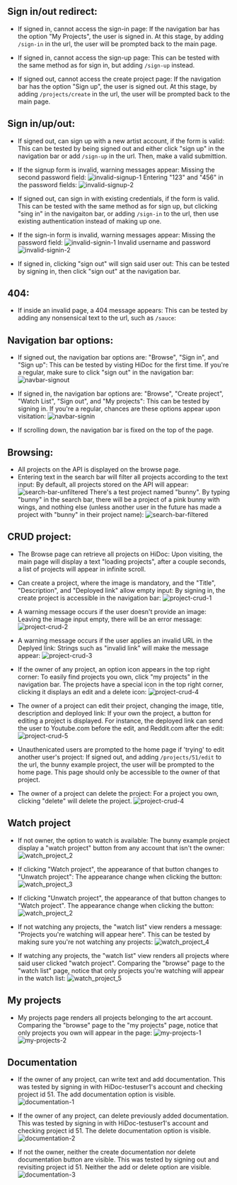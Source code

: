 Sign in/out redirect:
---
- If signed in, cannot access the sign-in page:
If the navigation bar has the option "My Projects", the user is signed in. At this stage, by adding `/sign-in` in the url, the user will be prompted back to the main page.

- If signed in, cannot access the sign-up page:
This can be tested with the same method as for sign in, but adding `/sign-up` instead.

- If signed out, cannot access the create project page:
If the navigation bar has the option "Sign up", the user is signed out. At this stage, by adding `/projects/create` in the url, the user will be prompted back to the main page.


Sign in/up/out:
---
- If signed out, can sign up with a new artist account, if the form is valid:
This can be tested by being signed out and either click "sign up" in the navigation bar or add `/sign-up` in the url. Then, make a valid submittion.

- If the signup form is invalid, warning messages appear:
Missing the second password field:
![invalid-signup-1](https://raw.githubusercontent.com/MidnattLantern/hidoc/main/Readme%20images/manual_testing/invalid-signup-1.png)
Entering "123" and "456" in the password fields:
![invalid-signup-2](https://raw.githubusercontent.com/MidnattLantern/hidoc/main/Readme%20images/manual_testing/invalid-signup-2.png)

- If signed out, can sign in with existing credentials, if the form is valid.
This can be tested with the same method as for sign up, but clicking "sing in" in the navigaiton bar, or adding `/sign-in` to the url, then use existing authentication instead of making up one.

- If the sign-in form is invalid, warning messages appear:
Missing the password field:
![invalid-signin-1](https://raw.githubusercontent.com/MidnattLantern/hidoc/main/Readme%20images/manual_testing/invalid-signin-1.png)
Invalid username and password
![invalid-signin-2](https://raw.githubusercontent.com/MidnattLantern/hidoc/main/Readme%20images/manual_testing/invalid-signin-2.png)

- If signed in, clicking "sign out" will sign said user out:
This can be tested by signing in, then click "sign out" at the navigation bar.


404:
---
- If inside an invalid page, a 404 message appears:
This can be tested by adding any nonsensical text to the url, such as `/sauce`:

Navigation bar options:
---
- If signed out, the navigation bar options are: "Browse", "Sign in", and "Sign up":
This can be tested by visting HiDoc for the first time. If you're a regular, make sure to click "sign out" in the navigation bar:
![navbar-signout](https://raw.githubusercontent.com/MidnattLantern/hidoc/main/Readme%20images/manual_testing/navbar-signout.png)

- If signed in, the navigation bar options are: "Browse", "Create project", "Watch List", "Sign out", and "My projects":
This can be tested by signing in. If you're a regular, chances are these options appear upon visitation:
![navbar-signin](https://raw.githubusercontent.com/MidnattLantern/hidoc/main/Readme%20images/manual_testing/navbar-signin.png)

- If scrolling down, the navigation bar is fixed on the top of the page.


Browsing:
---
- All projects on the API is displayed on the browse page.
- Entering text in the search bar will filter all projects according to the text input:
By default, all projects stored on the API will appear:
![search-bar-unfiltered](https://raw.githubusercontent.com/MidnattLantern/hidoc/main/Readme%20images/manual_testing/search-bar-unfiltered.png)
There's a test project named "bunny". By typing "bunny" in the search bar, there will be a project of a pink bunny with wings, and nothing else (unless another user in the future has made a project with "bunny" in their project name):
![search-bar-filtered](https://raw.githubusercontent.com/MidnattLantern/hidoc/main/Readme%20images/manual_testing/searct-bar-filtered.png)


CRUD project:
---
- The Browse page can retrieve all projects on HiDoc:
Upon visiting, the main page will display a text "loading projects", after a couple seconds, a list of projects will appear in infinite scroll.

- Can create a project, where the image is mandatory, and the "Title", "Description", and "Deployed link" allow empty input:
By signing in, the create project is accessible in the navigation bar:
![project-crud-1](https://raw.githubusercontent.com/MidnattLantern/hidoc/main/Readme%20images/manual_testing/project-crud-1.png)

- A warning message occurs if the user doesn't provide an image:
Leaving the image input empty, there will be an error message:
![project-crud-2](https://raw.githubusercontent.com/MidnattLantern/hidoc/main/Readme%20images/manual_testing/project-crud-2.png)

- A warning message occurs if the user applies an invalid URL in the Deplyed link:
Strings such as "invalid link" will make the message appear:
![project-crud-3](https://raw.githubusercontent.com/MidnattLantern/hidoc/main/Readme%20images/manual_testing/project-crud-3.png)

- If the owner of any project, an option icon appears in the top right corner:
To easily find projects you own, click "my projects" in the navigation bar. The projects have a special icon in the top right corner, clicking it displays an edit and a delete icon:
![project-crud-4](https://raw.githubusercontent.com/MidnattLantern/hidoc/main/Readme%20images/manual_testing/project-crud-4.png)

- The owner of a project can edit their project, changing the image, title, description and deployed link:
If your own the project, a button for editing a project is displayed. For instance, the deployed link can send the user to Youtube.com before the edit, and Reddit.com after the edit:
![project-crud-5](https://raw.githubusercontent.com/MidnattLantern/hidoc/main/Readme%20images/manual_testing/project-crud-5.png)

- Unauthenicated users are prompted to the home page if 'trying' to edit another user's project:
If signed out, and adding `/projects/51/edit` to the url, the bunny example project, the user will be prompted to the home page. This page should only be accessible to the owner of that project.

- The owner of a project can delete the project:
For a project you own, clicking "delete" will delete the project.
![project-crud-4](https://raw.githubusercontent.com/MidnattLantern/hidoc/main/Readme%20images/manual_testing/project-crud-4.png)

Watch project
---
- If not owner, the option to watch is available:
The bunny example project display a "watch project" button from any account that isn't the owner:
![watch_project_2](https://raw.githubusercontent.com/MidnattLantern/hidoc/main/Readme%20images/manual_testing/watch_project_2.png)

- If clicking "Watch project", the appearance of that button changes to "Unwatch project":
The appearance change when clicking the button:
![watch_project_3](https://raw.githubusercontent.com/MidnattLantern/hidoc/main/Readme%20images/manual_testing/watch_project_3.png)

- If clicking "Unwatch project", the appearance of that button changes to "Watch project".
The appearance change when clicking the button:
![watch_project_2](https://raw.githubusercontent.com/MidnattLantern/hidoc/main/Readme%20images/manual_testing/watch_project_2.png)

- If not watching any projects, the "watch list" view renders a message: "Projects you're watching will appear here".
This can be tested by making sure you're not watching any projects:
![watch_project_4](https://raw.githubusercontent.com/MidnattLantern/hidoc/main/Readme%20images/manual_testing/watch_project_4.png)

- If watching any projects, the "watch list" view renders all projects where said user clicked "watch project".
Comparing the "browse" page to the "watch list" page, notice that only projects you're watching will appear in the watch list:
![watch_project_5](https://raw.githubusercontent.com/MidnattLantern/hidoc/main/Readme%20images/manual_testing/watch_project_5.png)

My projects
---
- My projects page renders all projects belonging to the art account.
Comparing the "browse" page to the "my projects" page, notice that only projects you own will appear in the page:
![my-projects-1](https://raw.githubusercontent.com/MidnattLantern/hidoc/main/Readme%20images/manual_testing/my-projects-1.png)
![my-projects-2](https://raw.githubusercontent.com/MidnattLantern/hidoc/main/Readme%20images/manual_testing/my-projects-2.png)


Documentation
---
- If the owner of any project, can write text and add documentation.
This was tested by signing in with HiDoc-testuser1's account and checking project id 51. The add documentation option is visible.
![documentation-1]()

- If the owner of any project, can delete previously added documentation.
This was tested by signing in with HiDoc-testuser1's account and checking project id 51. The delete documentation option is visible.
![documentation-2]()

- If not the owner, neither the create documentation nor delete documentation button are visible.
This was tested by signing out and revisiting project id 51. Neither the add or delete option are visible.
![documentation-3]()
